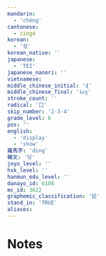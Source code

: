 ```yaml
---
mandarin:
  - 'chéng'
cantonese:
  - cing4
korean:
  - '정'
korean_native: ''
japanese:
  - 'TEI'
japanese_nanori: ''
vietnamese:
middle_chinese_initial: 'ɖ'
middle_chinese_final: 'iᴇŋ'
stroke_count: ''
radical: '口'
skip_number: '2-3-4'
grade_level: 6
pos: ''
english:
  - 'display'
  - 'show'
羅馬字: 'ding'
韓文: '딩'
joyo_level: ''
hsk_level: ''
hanmun_edu_level: ''
danayo_id: 6108
mc_id: 3622
graphemic_classification: '廷'
stand_in: 'TRUE'
aliases:
---
```


# Notes
